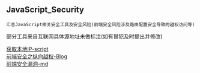 ## JavaScript_Security
```
汇总JavaScript相关安全工具及安全风险(前端安全风险涉及路由配置安全导致的越权访问等)
```
部分工具来自互联网具体源地址未做标注(如有冒犯及时提出并修改)

[获取本地IP-script](https://github.com/si1ent-le/JavaScript_Security/blob/master/Local_Address.html)  
[前端安全之纵向越权-Blog](http://www.si1ent.xyz/2019/12/06/%E8%B6%8A%E6%9D%83%E8%AE%BF%E9%97%AE/)  
[前端安全漏洞-md](https://github.com/si1ent-le/JavaScript_Security/blob/master/%E5%89%8D%E7%AB%AF%E5%AE%89%E5%85%A8%E6%BC%8F%E6%B4%9E.md)
